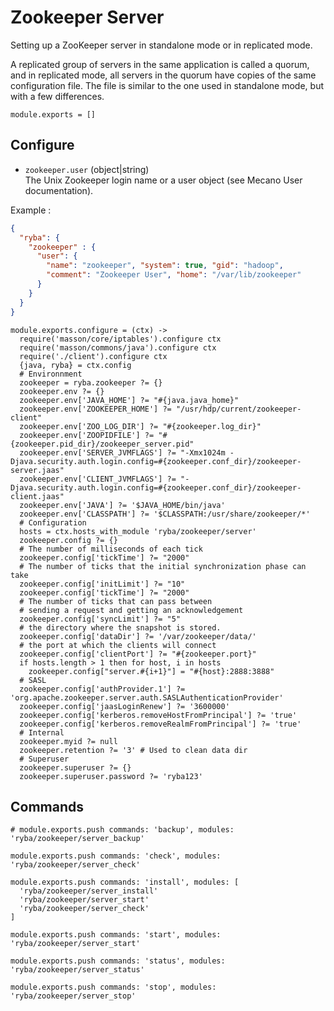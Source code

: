 
# Zookeeper Server

Setting up a ZooKeeper server in standalone mode or in replicated mode.

A replicated group of servers in the same application is called a quorum, and in
replicated mode, all servers in the quorum have copies of the same configuration
file. The file is similar to the one used in standalone mode, but with a few
differences.

    module.exports = []

## Configure

*   `zookeeper.user` (object|string)   
    The Unix Zookeeper login name or a user object (see Mecano User documentation).   

Example : 

```json
{
  "ryba": {
    "zookeeper" : { 
      "user": {
        "name": "zookeeper", "system": true, "gid": "hadoop",
        "comment": "Zookeeper User", "home": "/var/lib/zookeeper"
      }
    }
  }
}
```

    module.exports.configure = (ctx) ->
      require('masson/core/iptables').configure ctx
      require('masson/commons/java').configure ctx
      require('./client').configure ctx
      {java, ryba} = ctx.config
      # Environnment
      zookeeper = ryba.zookeeper ?= {}
      zookeeper.env ?= {}
      zookeeper.env['JAVA_HOME'] ?= "#{java.java_home}"
      zookeeper.env['ZOOKEEPER_HOME'] ?= "/usr/hdp/current/zookeeper-client"
      zookeeper.env['ZOO_LOG_DIR'] ?= "#{zookeeper.log_dir}"
      zookeeper.env['ZOOPIDFILE'] ?= "#{zookeeper.pid_dir}/zookeeper_server.pid"
      zookeeper.env['SERVER_JVMFLAGS'] ?= "-Xmx1024m -Djava.security.auth.login.config=#{zookeeper.conf_dir}/zookeeper-server.jaas"
      zookeeper.env['CLIENT_JVMFLAGS'] ?= "-Djava.security.auth.login.config=#{zookeeper.conf_dir}/zookeeper-client.jaas"
      zookeeper.env['JAVA'] ?= '$JAVA_HOME/bin/java'
      zookeeper.env['CLASSPATH'] ?= '$CLASSPATH:/usr/share/zookeeper/*'
      # Configuration
      hosts = ctx.hosts_with_module 'ryba/zookeeper/server'
      zookeeper.config ?= {}
      # The number of milliseconds of each tick
      zookeeper.config['tickTime'] ?= "2000"
      # The number of ticks that the initial synchronization phase can take
      zookeeper.config['initLimit'] ?= "10"
      zookeeper.config['tickTime'] ?= "2000"
      # The number of ticks that can pass between
      # sending a request and getting an acknowledgement
      zookeeper.config['syncLimit'] ?= "5"
      # the directory where the snapshot is stored.
      zookeeper.config['dataDir'] ?= '/var/zookeeper/data/'
      # the port at which the clients will connect
      zookeeper.config['clientPort'] ?= "#{zookeeper.port}"
      if hosts.length > 1 then for host, i in hosts
        zookeeper.config["server.#{i+1}"] = "#{host}:2888:3888"
      # SASL
      zookeeper.config['authProvider.1'] ?= 'org.apache.zookeeper.server.auth.SASLAuthenticationProvider'
      zookeeper.config['jaasLoginRenew'] ?= '3600000'
      zookeeper.config['kerberos.removeHostFromPrincipal'] ?= 'true'
      zookeeper.config['kerberos.removeRealmFromPrincipal'] ?= 'true'
      # Internal
      zookeeper.myid ?= null
      zookeeper.retention ?= '3' # Used to clean data dir
      # Superuser
      zookeeper.superuser ?= {}
      zookeeper.superuser.password ?= 'ryba123'

## Commands

    # module.exports.push commands: 'backup', modules: 'ryba/zookeeper/server_backup'

    module.exports.push commands: 'check', modules: 'ryba/zookeeper/server_check'

    module.exports.push commands: 'install', modules: [
      'ryba/zookeeper/server_install'
      'ryba/zookeeper/server_start'
      'ryba/zookeeper/server_check'
    ]

    module.exports.push commands: 'start', modules: 'ryba/zookeeper/server_start'

    module.exports.push commands: 'status', modules: 'ryba/zookeeper/server_status'

    module.exports.push commands: 'stop', modules: 'ryba/zookeeper/server_stop'


